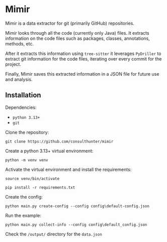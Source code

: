 # Mimir

Mimir is a data extractor for git (primarily GitHub) repositories.

Mimir looks through all the code (currently only Java) files. It extracts information
on the code files such as packages, classes, annotations, methods, etc.

After it extracts this information using `tree-sitter` it leverages `PyDriller` to extract
git information for the code files, iterating over every commit for the project.

Finally, Mimir saves this extracted information in a JSON file for future use and analysis.

## Installation

Dependencies:
- `python 3.13+`
- `git`

Clone the repository:

`git clone https://github.com/consulthunter/mimir`

Create a python 3.13+ virtual environment:

`python -m venv venv`

Activate the virtual environment and install the requirements:

`source venv/bin/activate`

`pip install -r requirements.txt`

Create the config:

`python main.py create-config --config config\default-config.json`

Run the example:

`python main.py collect-info --config config\default_config.json`

Check the `/output/` directory for the `data.json`

